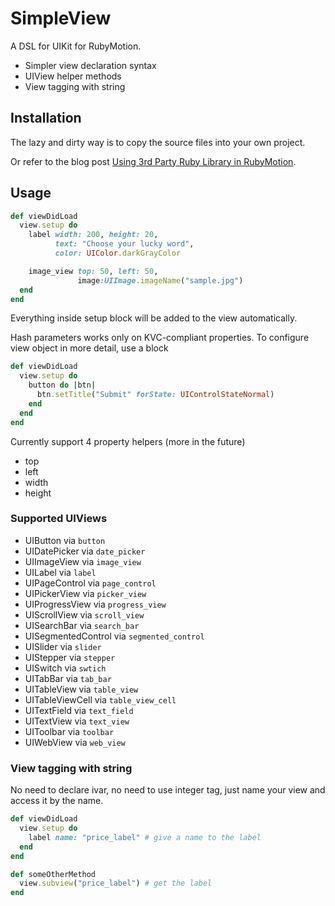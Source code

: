 # SimpleView

A DSL for UIKit for RubyMotion.

* Simpler view declaration syntax
* UIView helper methods
* View tagging with string

## Installation
The lazy and dirty way is to copy the source files into your own project.

Or refer to the blog post [Using 3rd Party Ruby Library in RubyMotion](http://reality.hk/posts/2012/05/05/using-3rd-party-ruby-library-rubymotion/).

## Usage

````ruby
def viewDidLoad
  view.setup do
    label width: 200, height: 20, 
          text: "Choose your lucky word",
          color: UIColor.darkGrayColor

    image_view top: 50, left: 50,
               image:UIImage.imageName("sample.jpg")
  end
end
````

Everything inside setup block will be added to the view automatically.

Hash parameters works only on KVC-compliant properties. To configure view object in more detail, use a block

````ruby
def viewDidLoad
  view.setup do
    button do |btn|
      btn.setTitle("Submit" forState: UIControlStateNormal)
    end
  end
end
````

Currently support 4 property helpers (more in the future)
- top
- left
- width
- height

### Supported UIViews
- UIButton via `button`
- UIDatePicker via `date_picker`
- UIImageView via `image_view`
- UILabel via `label`
- UIPageControl via `page_control`
- UIPickerView via `picker_view`
- UIProgressView via `progress_view`
- UIScrollView via `scroll_view`
- UISearchBar via `search_bar`
- UISegmentedControl via `segmented_control`
- UISlider via `slider`
- UIStepper via `stepper`
- UISwitch via `swtich`
- UITabBar via `tab_bar`
- UITableView via `table_view`
- UITableViewCell via `table_view_cell`
- UITextField via `text_field`
- UITextView via `text_view`
- UIToolbar via `toolbar`
- UIWebView via `web_view`

### View tagging with string

No need to declare ivar, no need to use integer tag, just name your view and access it by the name.

````ruby
def viewDidLoad
  view.setup do
    label name: "price_label" # give a name to the label
  end
end

def someOtherMethod
  view.subview("price_label") # get the label
end
````